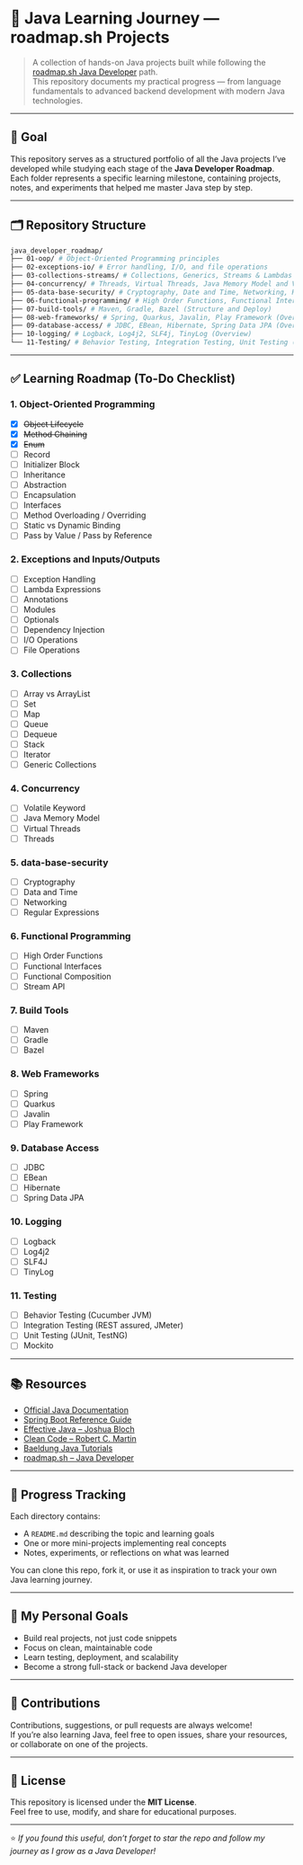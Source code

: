 # 🧭 Java Learning Journey — roadmap.sh Projects

> A collection of hands-on Java projects built while following the [roadmap.sh Java Developer](https://roadmap.sh/java) path.  
> This repository documents my practical progress — from language fundamentals to advanced backend development with modern Java technologies.

---

## 🎯 Goal
This repository serves as a structured portfolio of all the Java projects I’ve developed while studying each stage of the **Java Developer Roadmap**.  
Each folder represents a specific learning milestone, containing projects, notes, and experiments that helped me master Java step by step.

---

## 🗂 Repository Structure
```sh
java_developer_roadmap/
├── 01-oop/ # Object-Oriented Programming principles
├── 02-exceptions-io/ # Error handling, I/O, and file operations
├── 03-collections-streams/ # Collections, Generics, Streams & Lambdas
├── 04-concurrency/ # Threads, Virtual Threads, Java Memory Model and Volatile
├── 05-data-base-security/ # Cryptography, Date and Time, Networking, Regular Expressions
├── 06-functional-programming/ # High Order Functions, Functional Interfaces, Functional Composition, Stream API
├── 07-build-tools/ # Maven, Gradle, Bazel (Structure and Deploy)
├── 08-web-frameworks/ # Spring, Quarkus, Javalin, Play Framework (Overview)
├── 09-database-access/ # JDBC, EBean, Hibernate, Spring Data JPA (Overview)
├── 10-logging/ # Logback, Log4j2, SLF4j, TinyLog (Overview)
└── 11-Testing/ # Behavior Testing, Integration Testing, Unit Testing (Overview) 
```


---

## ✅ Learning Roadmap (To-Do Checklist)


### 1. Object-Oriented Programming
- [x] ~~Object Lifecycle~~
- [x] ~~Method Chaining~~
- [x] ~~Enum~~
- [ ] Record
- [ ] Initializer Block
- [ ] Inheritance
- [ ] Abstraction
- [ ] Encapsulation
- [ ] Interfaces
- [ ] Method Overloading / Overriding
- [ ] Static vs Dynamic Binding
- [ ] Pass by Value / Pass by Reference

### 2. Exceptions and Inputs/Outputs
- [ ] Exception Handling
- [ ] Lambda Expressions
- [ ] Annotations
- [ ] Modules
- [ ] Optionals
- [ ] Dependency Injection
- [ ] I/O Operations
- [ ] File Operations

### 3. Collections
- [ ] Array vs ArrayList
- [ ] Set
- [ ] Map
- [ ] Queue
- [ ] Dequeue
- [ ] Stack
- [ ] Iterator
- [ ] Generic Collections

### 4. Concurrency
- [ ] Volatile Keyword
- [ ] Java Memory Model
- [ ] Virtual Threads
- [ ] Threads

### 5. data-base-security
- [ ] Cryptography
- [ ] Data and Time
- [ ] Networking
- [ ] Regular Expressions

### 6. Functional Programming
- [ ] High Order Functions
- [ ] Functional Interfaces
- [ ] Functional Composition
- [ ] Stream API

### 7. Build Tools
- [ ] Maven
- [ ] Gradle
- [ ] Bazel

### 8. Web Frameworks
- [ ] Spring
- [ ] Quarkus
- [ ] Javalin
- [ ] Play Framework

### 9. Database Access
- [ ] JDBC
- [ ] EBean
- [ ] Hibernate
- [ ] Spring Data JPA

### 10. Logging
- [ ] Logback
- [ ] Log4j2
- [ ] SLF4J
- [ ] TinyLog

### 11. Testing
- [ ] Behavior Testing (Cucumber JVM)
- [ ] Integration Testing (REST assured, JMeter)
- [ ] Unit Testing (JUnit, TestNG)
- [ ] Mockito

---

## 📚 Resources
- [Official Java Documentation](https://docs.oracle.com/en/java/)
- [Spring Boot Reference Guide](https://docs.spring.io/spring-boot/docs/current/reference/htmlsingle/)
- [Effective Java – Joshua Bloch](https://amzn.to/3xEjh7K)
- [Clean Code – Robert C. Martin](https://amzn.to/3xDHlms)
- [Baeldung Java Tutorials](https://www.baeldung.com/)
- [roadmap.sh – Java Developer](https://roadmap.sh/java)

---

## 🧩 Progress Tracking
Each directory contains:
- A `README.md` describing the topic and learning goals
- One or more mini-projects implementing real concepts
- Notes, experiments, or reflections on what was learned

You can clone this repo, fork it, or use it as inspiration to track your own Java learning journey.

---

## 🧠 My Personal Goals
- Build real projects, not just code snippets
- Focus on clean, maintainable code
- Learn testing, deployment, and scalability
- Become a strong full-stack or backend Java developer

---

## 🤝 Contributions
Contributions, suggestions, or pull requests are always welcome!  
If you’re also learning Java, feel free to open issues, share your resources, or collaborate on one of the projects.

---

## 📄 License
This repository is licensed under the **MIT License**.  
Feel free to use, modify, and share for educational purposes.

---

⭐ *If you found this useful, don’t forget to star the repo and follow my journey as I grow as a Java Developer!*
